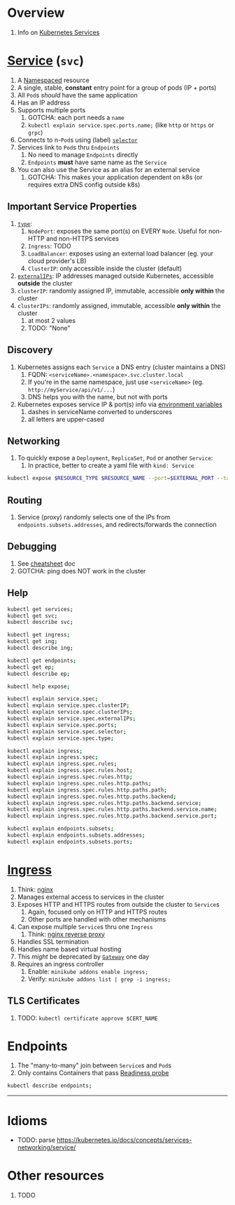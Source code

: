 # Overview
1. Info on [Kubernetes Services](https://kubernetes.io/docs/concepts/services-networking/service/)


# [Service](https://kubernetes.io/docs/concepts/services-networking/service/) (`svc`)
1. A [Namespaced](https://kubernetes.io/docs/concepts/overview/working-with-objects/namespaces/) resource
1. A single, stable, **constant** entry point for a group of pods (IP + ports)
1. All `Pod`s *should* have the same application
1. Has an IP address
1. Supports multiple ports
    1. GOTCHA: each port needs a `name`
    1. `kubectl explain service.spec.ports.name;` (like `http` or `https` or `grpc`)
1. Connects to n-`Pod`s using (label) [`selector`](https://kubernetes.io/docs/concepts/overview/working-with-objects/labels/)
1. Services link to `Pod`s thru `Endpoints`
    1. No need to manage `Endpoints` directly
    1. `Endpoints` **must** have same name as the `Service`
1. You can also use the Service as an alias for an external service
    1. GOTCHA: This makes your application dependent on k8s (or requires extra DNS config outside k8s)


## Important Service Properties
1. [`type`](https://kubernetes.io/docs/concepts/services-networking/service/#publishing-services-service-types):
    1. `NodePort`: exposes the same port(s) on EVERY `Node`.  Useful for non-HTTP and non-HTTPS services
    1. `Ingress`: TODO
    1. `LoadBalancer`: exposes using an external load balancer (eg. your cloud provider's LB)
    1. `ClusterIP`: only accessible inside the cluster (default)
1. [`externalIPs`](https://kubernetes.io/docs/concepts/services-networking/service/#external-ips): IP addresses managed outside Kubernetes, accessible **outside** the cluster
1. `clusterIP`: randomly assigned IP, immutable, accessible **only within** the cluster
1. `clusterIPs`: randomly assigned, immutable, accessible **only within** the cluster
    1. at most 2 values
    1. TODO: "None"


## Discovery
1. Kubernetes assigns each `Service` a DNS entry (cluster maintains a DNS)
    1. FQDN: `<serviceName>.<namespace>.svc.cluster.local`
    1. If you're in the same namespace, just use `<serviceName>`  (eg. `http://myService/api/v1/...`)
    1. DNS helps you with the name, but not with ports
1. Kubernetes exposes service IP & port(s) info via [environment variables](https://kubernetes.io/docs/concepts/services-networking/service/#environment-variables)
    1. dashes in serviceName converted to underscores
    1. all letters are upper-cased


## Networking
1. To quickly expose a `Deployment`, `ReplicaSet`, `Pod` or another `Service`:
    1. In practice, better to create a yaml file with `kind: Service`
```sh
kubectl expose $RESOURCE_TYPE $RESOURCE_NAME --port=$EXTERNAL_PORT --target-port=$PORT_IN_CONTAINER;
```


## Routing
1. Service (proxy) randomly selects one of the IPs from `endpoints.subsets.addresses`, and redirects/forwards the connection


## Debugging
1. See [cheatsheet](./cheatsheet.k8s.md) doc
1. GOTCHA: ping does NOT work in the cluster


## Help
```sh
kubectl get services;
kubectl get svc;
kubectl describe svc;

kubectl get ingress;
kubectl get ing;
kubectl describe ing;

kubectl get endpoints;
kubectl get ep;
kubectl describe ep;

kubectl help expose;

kubectl explain service.spec;
kubectl explain service.spec.clusterIP;
kubectl explain service.spec.clusterIPs;
kubectl explain service.spec.externalIPs;
kubectl explain service.spec.ports;
kubectl explain service.spec.selector;
kubectl explain service.spec.type;

kubectl explain ingress;
kubectl explain ingress.spec;
kubectl explain ingress.spec.rules;
kubectl explain ingress.spec.rules.host;
kubectl explain ingress.spec.rules.http;
kubectl explain ingress.spec.rules.http.paths;
kubectl explain ingress.spec.rules.http.paths.path;
kubectl explain ingress.spec.rules.http.paths.backend;
kubectl explain ingress.spec.rules.http.paths.backend.service;
kubectl explain ingress.spec.rules.http.paths.backend.service.name;
kubectl explain ingress.spec.rules.http.paths.backend.service.port;

kubectl explain endpoints.subsets;
kubectl explain endpoints.subsets.addresses;
kubectl explain endpoints.subsets.ports;
```


# [Ingress](https://kubernetes.io/docs/concepts/services-networking/ingress/)
1. Think: [nginx](https://www.nginx.com/)
1. Manages external access to services in the cluster
1. Exposes HTTP and HTTPS routes from outside the cluster to `Service`s
    1. Again, focused only on HTTP and HTTPS routes
    1. Other ports are handled with other mechanisms
1. Can expose multiple `Service`s thru one `Ingress`
    1. Think: [nginx reverse proxy](https://docs.nginx.com/nginx/admin-guide/web-server/reverse-proxy/)
1. Handles SSL termination
1. Handles name based virtual hosting
1. This *might* be deprecated by [`Gateway`](https://kubernetes.io/docs/concepts/services-networking/gateway/) one day
1. Requires an ingress controller
    1. Enable: `minikube addons enable ingress;`
    1. Verify: `minikube addons list | grep -i ingress;`


## TLS Certificates
1. TODO: `kubectl certificate approve $CERT_NAME`


# Endpoints
1. The "many-to-many" join between `Service`s and `Pod`s
1. Only contains Containers that pass [Readiness probe](https://kubernetes.io/docs/tasks/configure-pod-container/configure-liveness-readiness-startup-probes/#define-readiness-probes)
```sh
kubectl describe endpoints;
```


--------
# Idioms


- TODO: parse https://kubernetes.io/docs/concepts/services-networking/service/


# Other resources
1. TODO
